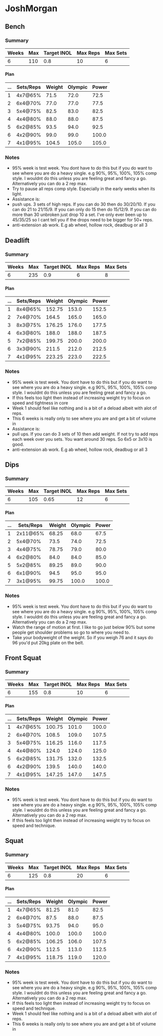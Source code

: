 # JoshMorgan

## Bench

### Summary

Weeks | Max | Target INOL | Max Reps | Max Sets
--- | --- | --- | --- | ---
6 | 110 | 0.8 | 10 | 6

#### Plan

 ... | Sets/Reps | Weight | Olympic | Power
--- | --- | --- | --- | ---
1 | 4x7@65% | 71.5 | 72.0 | 72.5
2 | 6x4@70% | 77.0 | 77.0 | 77.5
3 | 5x4@75% | 82.5 | 83.0 | 82.5
4 | 4x4@80% | 88.0 | 88.0 | 87.5
5 | 6x2@85% | 93.5 | 94.0 | 92.5
6 | 4x2@90% | 99.0 | 99.0 | 100.0
7 | 4x1@95% | 104.5 | 105.0 | 105.0

### Notes

- 95% week is test week. You dont have to do this but if you do want to see where you are do a heavy single. e.g 90%, 95%, 100%, 105% comp style. I wouldnt do this unless you are feeling great and fancy a go. Alternatively you can do a 2 rep max.
- Try to pause all reps comp style. Especially in the early weeks when its light.
- Assistance is:
-  push ups. 3 sets of high reps. If you can do 30 then do 30/20/10. If you can do 21 to 21/15/9. If you can only do 15 then do 15/12/9. If you can do more than 30 unbroken just drop 10 a set. I've only ever been up to 45/35/25 so I cant tell you if the drops need to be bigger for 50+ reps.
-  anti-extension ab work. E.g ab wheel, hollow rock, deadbug or all 3

## Deadlift

### Summary

Weeks | Max | Target INOL | Max Reps | Max Sets
--- | --- | --- | --- | ---
6 | 235 | 0.9 | 6 | 8

#### Plan

 ... | Sets/Reps | Weight | Olympic | Power
--- | --- | --- | --- | ---
1 | 8x4@65% | 152.75 | 153.0 | 152.5
2 | 7x4@70% | 164.5 | 165.0 | 165.0
3 | 8x3@75% | 176.25 | 176.0 | 177.5
4 | 6x3@80% | 188.0 | 188.0 | 187.5
5 | 7x2@85% | 199.75 | 200.0 | 200.0
6 | 3x3@90% | 211.5 | 212.0 | 212.5
7 | 4x1@95% | 223.25 | 223.0 | 222.5

### Notes

- 95% week is test week. You dont have to do this but if you do want to see where you are do a heavy single. e.g 90%, 95%, 100%, 105% comp style. I wouldnt do this unless you are feeling great and fancy a go.
- If this feels too light then instead of increasing weight try to focus on speed and tightness in core
- Week 1 should feel like nothing and is a bit of a deload albeit with alot of reps.
- This 6 weeks is really only to see where you are and get a bit of volume in
- Assistance is:
-  pull ups. If you can do 3 sets of 10 then add weight. If not try to add reps each week over you sets. You want around 30 reps. So 6x5 or 3x10 is good.
-  anti-extension ab work. E.g ab wheel, hollow rock, deadbug or all 3

## Dips

### Summary

Weeks | Max | Target INOL | Max Reps | Max Sets
--- | --- | --- | --- | ---
6 | 105 | 0.65 | 12 | 6

#### Plan

 ... | Sets/Reps | Weight | Olympic | Power
--- | --- | --- | --- | ---
1 | 2x11@65% | 68.25 | 68.0 | 67.5
2 | 5x4@70% | 73.5 | 74.0 | 72.5
3 | 4x4@75% | 78.75 | 79.0 | 80.0
4 | 6x2@80% | 84.0 | 84.0 | 85.0
5 | 5x2@85% | 89.25 | 89.0 | 90.0
6 | 6x1@90% | 94.5 | 95.0 | 95.0
7 | 3x1@95% | 99.75 | 100.0 | 100.0

### Notes

- 95% week is test week. You dont have to do this but if you do want to see where you are do a heavy single. e.g 90%, 95%, 100%, 105% comp style. I wouldnt do this unless you are feeling great and fancy a go. Alternatively you can do a 2 rep max.
- Watch the range of motion at first. I like to go just below 90% but some people get shoulder problems so go to where you need to.
- Take your bodyweight of the weight. So if you weigh 76 and it says do 96 you'd put 20kg plate on the belt.

## Front Squat

### Summary

Weeks | Max | Target INOL | Max Reps | Max Sets
--- | --- | --- | --- | ---
6 | 155 | 0.8 | 10 | 6

#### Plan

 ... | Sets/Reps | Weight | Olympic | Power
--- | --- | --- | --- | ---
1 | 4x7@65% | 100.75 | 101.0 | 100.0
2 | 6x4@70% | 108.5 | 109.0 | 107.5
3 | 5x4@75% | 116.25 | 116.0 | 117.5
4 | 4x4@80% | 124.0 | 124.0 | 125.0
5 | 6x2@85% | 131.75 | 132.0 | 132.5
6 | 4x2@90% | 139.5 | 140.0 | 140.0
7 | 4x1@95% | 147.25 | 147.0 | 147.5

### Notes

- 95% week is test week. You dont have to do this but if you do want to see where you are do a heavy single. e.g 90%, 95%, 100%, 105% comp style. I wouldnt do this unless you are feeling great and fancy a go. Alternatively you can do a 2 rep max.
- If this feels too light then instead of increasing weight try to focus on speed and technique.

## Squat

### Summary

Weeks | Max | Target INOL | Max Reps | Max Sets
--- | --- | --- | --- | ---
6 | 125 | 0.8 | 20 | 6

#### Plan

 ... | Sets/Reps | Weight | Olympic | Power
--- | --- | --- | --- | ---
1 | 4x7@65% | 81.25 | 81.0 | 82.5
2 | 6x4@70% | 87.5 | 88.0 | 87.5
3 | 5x4@75% | 93.75 | 94.0 | 95.0
4 | 4x4@80% | 100.0 | 100.0 | 100.0
5 | 6x2@85% | 106.25 | 106.0 | 107.5
6 | 4x2@90% | 112.5 | 113.0 | 112.5
7 | 4x1@95% | 118.75 | 119.0 | 120.0

### Notes

- 95% week is test week. You dont have to do this but if you do want to see where you are do a heavy single. e.g 90%, 95%, 100%, 105% comp style. I wouldnt do this unless you are feeling great and fancy a go. Alternatively you can do a 2 rep max.
- If this feels too light then instead of increasing weight try to focus on speed and technique.
- Week 1 should feel like nothing and is a bit of a deload albeit with alot of reps.
- This 6 weeks is really only to see where you are and get a bit of volume in

